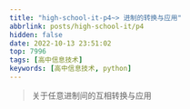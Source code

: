 ```yaml
---
title: "high-school-it-p4~> 进制的转换与应用"
abbrlink: posts/high-school-it/p4
hidden: false
date: 2022-10-13 23:51:02
top: 7996
tags: [高中信息技术]
keywords: [高中信息技术, python]
---
```

> 关于任意进制间的互相转换与应用
<!-- more -->

